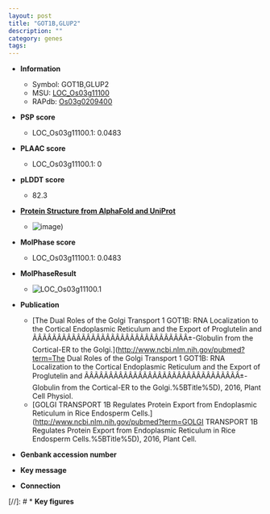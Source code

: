 ```yaml
---
layout: post
title: "GOT1B,GLUP2"
description: ""
category: genes
tags: 
---
```


* **Information**  
    + Symbol: GOT1B,GLUP2  
    + MSU: [LOC_Os03g11100](http://rice.plantbiology.msu.edu/cgi-bin/ORF_infopage.cgi?orf=LOC_Os03g11100)  
    + RAPdb: [Os03g0209400](http://rapdb.dna.affrc.go.jp/viewer/gbrowse_details/irgsp1?name=Os03g0209400)  

* **PSP score**  
    + LOC_Os03g11100.1: 0.0483 

* **PLAAC score**  
    + LOC_Os03g11100.1: 0 

* **pLDDT score**
    + 82.3

* **[Protein Structure from AlphaFold and UniProt](https://www.uniprot.org/uniprotkb/Q10Q55/entry#structure)**
    + ![image](https://ricepsp.github.io/images/Q1/AF-Q10Q55-F1.png))

* **MolPhase score**
    + LOC_Os03g11100.1: 0.0483

* **MolPhaseResult**
    + ![LOC_Os03g11100.1](https://ricepsp.github.io/pictures/LOC_Os03g/LOC_Os03g11100.1.png)

* **Publication**  
    + [The Dual Roles of the Golgi Transport 1 GOT1B: RNA Localization to the Cortical Endoplasmic Reticulum and the Export of Proglutelin and ÃÂÃÂÃÂÃÂÃÂÃÂÃÂÃÂÃÂÃÂÃÂÃÂÃÂÃÂÃÂÃÂ±-Globulin from the Cortical-ER to the Golgi.](http://www.ncbi.nlm.nih.gov/pubmed?term=The Dual Roles of the Golgi Transport 1 GOT1B: RNA Localization to the Cortical Endoplasmic Reticulum and the Export of Proglutelin and ÃÂÃÂÃÂÃÂÃÂÃÂÃÂÃÂÃÂÃÂÃÂÃÂÃÂÃÂÃÂÃÂ±-Globulin from the Cortical-ER to the Golgi.%5BTitle%5D), 2016, Plant Cell Physiol.
    + [GOLGI TRANSPORT 1B Regulates Protein Export from Endoplasmic Reticulum in Rice Endosperm Cells.](http://www.ncbi.nlm.nih.gov/pubmed?term=GOLGI TRANSPORT 1B Regulates Protein Export from Endoplasmic Reticulum in Rice Endosperm Cells.%5BTitle%5D), 2016, Plant Cell.

* **Genbank accession number**  

* **Key message**  

* **Connection**  

[//]: # * **Key figures**  


